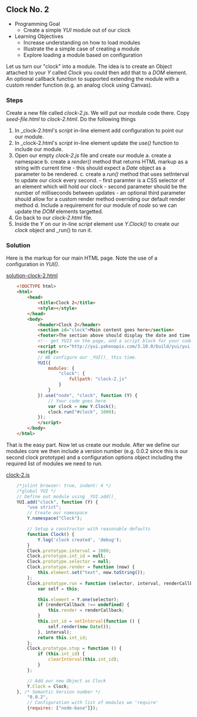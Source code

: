 
## Clock No. 2

- Programming Goal
    + Create a simple _YUI_ module out of our clock
- Learning Objectives
    + Increase understanding on how to load modules
    + Illustrate the a simple case of creating a module
    + Explore loading a module based on configuration

Let us turn our "clock" into a module. The idea is to create 
an Object attached to your _Y_ called _Clock_ you could then add
that to a _DOM_ element.  An optional callback function to supported
extending the module with a custom render function (e.g. an analog clock
using Canvas).

### Steps

Create a new file called _clock-2.js_. We will put our module code there.
Copy _seed-file.html_ to _clock-2.html_. Do the following things

1. In _clock-2.html's _script_ in-line element add configuration to point our our module.
2. In _clock-2.html's _script_ in-line element update the _use()_ function to include our module.
3. Open our empty _clock-2.js_ file and create our module
    a. create a namespace
    b. create a _render()_ method that returns HTML markup as a string with current time
        - this should expect a _Date_ object as a parameter to be rendered.
    c. create a _run()_ method that uses setInterval to update our clock every second. 
        - first paramter is a CSS selector of an element which will hold our clock
        - second parameter should be the number of milliseconds between updates
        - an optional third parameter should allow for a custom render method overriding our default render method
    d. Include a requirement for our module of _node_ so we can update the _DOM_ elements targetted.
4. Go back to our _clock-2.html_ file.
5. Inside the _Y_ on our in-line _script_ element use _Y.Clock()_ to create our _clock_ object and _run() to run it.


### Solution

Here is the markup for our main HTML page. Note the use of a configuration in _YUI()_.

[solution-clock-2.html](solution-clock-2.html)
```HTML
    <!DOCTYPE html>
    <html>
        <head>
            <title>Clock 2</title>
            <style></style>
        </head>
        <body>
            <header>Clock 2</header>
            <section id="clock">Main content goes here</section>
            <footer>The section above should display the date and time. It should change every second.</footer>
            <!-- get YUI3 on the page, and a script block for your code -->
            <script src="http://yui.yahooapis.com/3.10.0/build/yui/yui-min.js"></script>
            <script>
            // WE configure our _YUI()_ this time.
            YUI({
                modules: {
                    "clock": {
                        fullpath: "clock-2.js"
                    }
                }
            }).use("node", "clock", function (Y) {
                // Your code goes here
                var clock = new Y.Clock();
                clock.run("#clock", 1000);
            });
            </script>
        </body>
    </html>
```

That is the easy part. Now let us create our module. After we define
our modules core we then include a version number (e.g. 0.0.2 since this is our second
clock prototype) and
a configuration options object including the required list of modules
we need to run.

[clock-2.js](clock-2.js)
```JavaScript
    /*jslint browser: true, indent: 4 */
    /*global YUI */
    // Define out module using _YUI.add()_
    YUI.add("clock", function (Y) {
        "use strict";
        // Create our namespace
        Y.namespace("Clock");

        // Setup a constructor with reasonable defaults
        function Clock() {
            Y.log('clock created', 'debug');
        }
        Clock.prototype.interval = 1000;
        Clock.prototype.int_id = null;
        Clock.prototype.selector = null;
        Clock.prototype.render = function (now) {
            this.element.set("text", now.toString());
        };
        Clock.prototype.run = function (selector, interval, renderCallback) {
            var self = this;

            this.element = Y.one(selector);
            if (renderCallback !== undefined) {
                this.render = renderCallback;
            }
            this.int_id = setInterval(function () {
                self.render(new Date());
            }, interval);
            return this.int_id;
        };
        Clock.prototype.stop = function () {
            if (this.int_id) {
                clearInterval(this.int_id);
            }
        };

        // Add our new Object as Clock
        Y.Clock = Clock;
    }, /* Semantic Version number */
        "0.0.2",
        // Configuration with list of modules we 'require'
        {requires: ["node-base"]});
```


